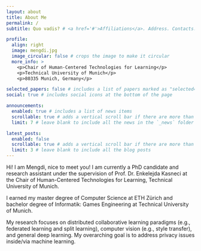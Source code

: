 ```yaml
---
layout: about
title: About Me
permalink: /
subtitle: Quo vadis? # <a href='#'>Affiliations</a>. Address. Contacts. Motto. Etc.

profile:
  align: right
  image: mengdi.jpg
  image_circular: false # crops the image to make it circular
  more_info: >
    <p>Chair of Human-Centered Technologies for Learning</p>
    <p>Technical University of Munich</p>
    <p>80335 Munich, Germany</p>

selected_papers: false # includes a list of papers marked as "selected={true}"
social: true # includes social icons at the bottom of the page

announcements:
  enabled: true # includes a list of news items
  scrollable: true # adds a vertical scroll bar if there are more than 3 news items
  limit: 7 # leave blank to include all the news in the `_news` folder

latest_posts:
  enabled: false
  scrollable: true # adds a vertical scroll bar if there are more than 3 new posts items
  limit: 3 # leave blank to include all the blog posts
---
```


Hi! I am Mengdi, nice to meet you! I am currently a PhD candidate and research assistant under the supervision of Prof. Dr. Enkelejda Kasneci at the Chair of Human-Centered Technologies for Learning, Technical University of Munich. 

I earned my master degree of Computer Science at ETH Zürich and bachelor degree of Informatik: Games Engineering at Technical University of Munich. 

My research focuses on distributed collaborative learning paradigms (e.g., federated learning and split learning), computer vision (e.g., style transfer), and general deep learning. My overarching goal is to address privacy issues inside/via machine learning. 